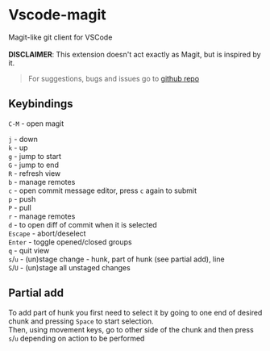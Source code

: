 # Vscode-magit

Magit-like git client for VSCode \
\
**DISCLAIMER**: This extension doesn't act exactly as Magit, but is inspired by it.

> For suggestions, bugs and issues go to [github repo](https://github.com/ToxyFlog1627/vscode-magit)

## Keybindings

`C-M` - open magit

`j` - down \
`k` - up \
`g` - jump to start \
`G` - jump to end \
`R` - refresh view \
`b` - manage remotes \
`c` - open commit message editor, press `c` again to submit \
`p` - push \
`P` - pull \
`r` - manage remotes \
`d` - to open diff of commit when it is selected \
`Escape` - abort/deselect \
`Enter` - toggle opened/closed groups \
`q` - quit view \
`s`/`u` - (un)stage change - hunk, part of hunk (see partial add), line \
`S`/`U` - (un)stage all unstaged changes

## Partial add

To add part of hunk you first need to select it by going to one end of desired chunk and pressing `Space` to start selection. \
Then, using movement keys, go to other side of the chunk and then press `s`/`u` depending on action to be performed
